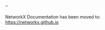 '<meta http-equiv="refresh" content="0; URL=https://networkx.github.io/documentation/latest/./reference/readwrite/generated/networkx.readwrite.adjlist.generate_adjlist.html">'

NetworkX Documentation has been moved to:<br><a href="https://networkx.github.io">https://networkx.github.io</a>
